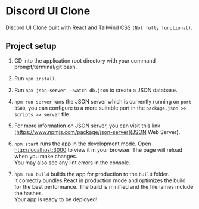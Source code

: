 # Discord UI Clone

Discord UI Clone built with React and Tailwind CSS `(Not fully functional)`.

## Project setup

1. CD into the application root directory with your command prompt/terminal/git bash.

2. Run `npm install`.

3. Run `npx json-server --watch db.json` to create a JSON database.

4. `npm run server` runs the JSON server which is currently running on `port 3500`, you can configure to a more suitable port in the `package.json >> scripts >> server` file.

5. For more information on JSON server, you can visit this link [https://www.npmjs.com/package/json-server](JSON Web Server).

6. `npm start` runs the app in the development mode. Open [http://localhost:3000](http://localhost:3000) to view it in your browser. The page will reload when you make changes.\
You may also see any lint errors in the console.

7. `npm run build` builds the app for production to the `build` folder.\
It correctly bundles React in production mode and optimizes the build for the best performance. The build is minified and the filenames include the hashes.\
Your app is ready to be deployed!